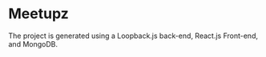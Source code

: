 # Meetupz

The project is generated using a Loopback.js back-end, React.js Front-end, and MongoDB. 
